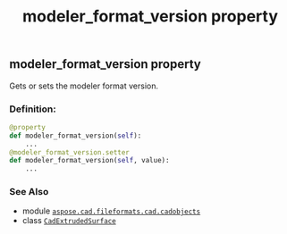 ﻿---
title: modeler_format_version property
second_title: Aspose.CAD for Python via .NET API References
description: 
type: docs
weight: 450
url: /python-net/aspose.cad.fileformats.cad.cadobjects/cadextrudedsurface/modeler_format_version/
is_root: false
---

## modeler_format_version property


Gets or sets the modeler format version.
### Definition:
```python
@property
def modeler_format_version(self):
    ...
@modeler_format_version.setter
def modeler_format_version(self, value):
    ...
```

### See Also
* module [`aspose.cad.fileformats.cad.cadobjects`](../../)
* class [`CadExtrudedSurface`](/cad/python-net/aspose.cad.fileformats.cad.cadobjects/cadextrudedsurface)
